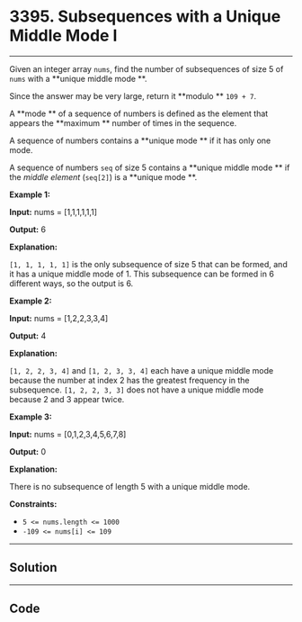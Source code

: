 # 3395. Subsequences with a Unique Middle Mode I

---

Given an integer array `nums`, find the number of subsequences of size 5 of `nums` with a **unique middle mode **.

Since the answer may be very large, return it **modulo ** `109 + 7`.

A **mode ** of a sequence of numbers is defined as the element that appears the **maximum ** number of times in the sequence.

A sequence of numbers contains a **unique mode ** if it has only one mode.

A sequence of numbers `seq` of size 5 contains a **unique middle mode ** if the _middle element_ (`seq[2]`) is a **unique mode **.

 

**Example 1:**

**Input:** nums = [1,1,1,1,1,1]

**Output:** 6

**Explanation:**

`[1, 1, 1, 1, 1]` is the only subsequence of size 5 that can be formed, and it has a unique middle mode of 1. This subsequence can be formed in 6 different ways, so the output is 6. 

**Example 2:**

**Input:** nums = [1,2,2,3,3,4]

**Output:** 4

**Explanation:**

`[1, 2, 2, 3, 4]` and `[1, 2, 3, 3, 4]` each have a unique middle mode because the number at index 2 has the greatest frequency in the subsequence. `[1, 2, 2, 3, 3]` does not have a unique middle mode because 2 and 3 appear twice.

**Example 3:**

**Input:** nums = [0,1,2,3,4,5,6,7,8]

**Output:** 0

**Explanation:**

There is no subsequence of length 5 with a unique middle mode.

 

**Constraints:**

  * `5 <= nums.length <= 1000`
  * `-109 <= nums[i] <= 109`

---

## Solution



---

## Code
```python


```